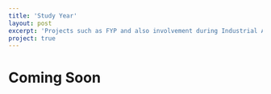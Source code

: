 ```yaml
---
title: 'Study Year'
layout: post
excerpt: 'Projects such as FYP and also involvement during Industrial Attachment'
project: true
---
```


# Coming Soon